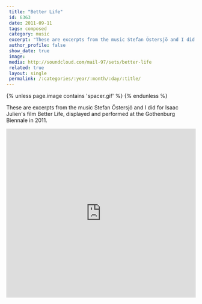 ```yaml
---
 title: "Better Life"
 id: 6363
 date: 2011-09-11
 tags: composed
 category: music
 excerpt: "These are excerpts from the music Stefan Östersjö and I did for Isaac Julien's film Better Life, displayed and performed at the Gothenburg Biennale in 2011."
 author_profile: false
 show_date: true
 image: 
 media: http://soundcloud.com/mail-97/sets/better-life
 related: true
 layout: single
 permalink: /:categories/:year/:month/:day/:title/
---
```

{% unless page.image contains 'spacer.gif' %}
{% endunless %}

These are excerpts from the music Stefan Östersjö and I did for Isaac Julien's film Better Life, displayed and performed at the Gothenburg Biennale in 2011.

<iframe width="100%" height="450" scrolling="no" frameborder="no" src="https://w.soundcloud.com/player/?url=http%3A%2F%2Fapi.soundcloud.com%2Fplaylists%2F19781884&show_artwork=true"></iframe>

